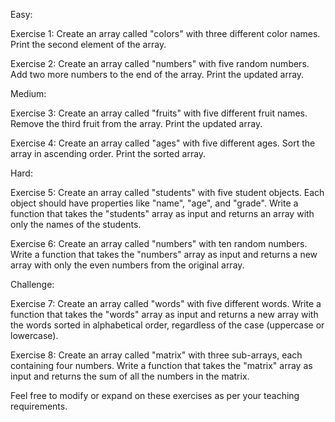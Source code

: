 Easy:

Exercise 1: Create an array called "colors" with three
different color names. Print the second element of the array.

Exercise 2: Create an array called "numbers" with five
random numbers. Add two more numbers to the end of the array.
Print the updated array.

Medium:

Exercise 3: Create an array called "fruits" with five
different fruit names. Remove the third fruit from the array.
Print the updated array.

Exercise 4: Create an array called "ages" with five different 
ages. Sort the array in ascending order. 
Print the sorted array.

Hard:

Exercise 5: Create an array called "students" with five 
student objects. Each object should have properties like 
"name", "age", and "grade". Write a function that takes the 
"students" array as input and returns an array with only the 
names of the students.

Exercise 6: Create an array called "numbers" with ten random 
numbers. Write a function that takes the "numbers" array as 
input and returns a new array with only the even numbers from 
the original array.

Challenge:

Exercise 7: Create an array called "words" with five different 
words. Write a function that takes the "words" array as input 
and returns a new array with the words sorted in alphabetical 
order, regardless of the case (uppercase or lowercase).

Exercise 8: Create an array called "matrix" with three
sub-arrays, each containing four numbers. Write a function
that takes the "matrix" array as input and returns the sum
of all the numbers in the matrix.

Feel free to modify or expand on these exercises as per your
teaching requirements.